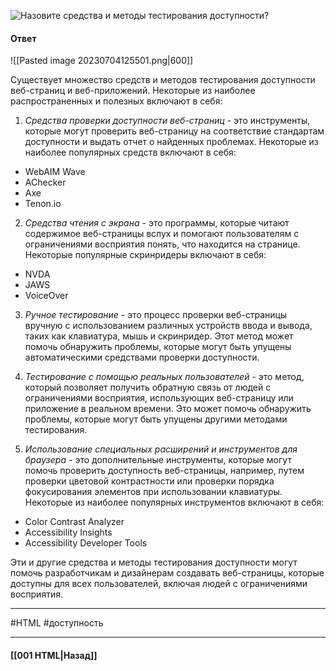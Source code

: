 ![Назовите средства и методы тестирования доступности?](https://youtu.be/t0sdlbA6yA8?t=125)


#### Ответ

![[Pasted image 20230704125501.png|600]]

Существует множество средств и методов тестирования доступности веб-страниц и веб-приложений. Некоторые из наиболее распространенных и полезных включают в себя:

1. *Средства проверки доступности веб-страниц* - это инструменты, которые могут проверить веб-страницу на соответствие стандартам доступности и выдать отчет о найденных проблемах. Некоторые из наиболее популярных средств включают в себя:

- WebAIM Wave
- AChecker
- Axe
- Tenon.io

2. *Средства чтения с экрана* - это программы, которые читают содержимое веб-страницы вслух и помогают пользователям с ограничениями восприятия понять, что находится на странице. Некоторые популярные скринридеры включают в себя:

- NVDA
- JAWS
- VoiceOver

3. *Ручное тестирование* - это процесс проверки веб-страницы вручную с использованием различных устройств ввода и вывода, таких как клавиатура, мышь и скринридер. Этот метод может помочь обнаружить проблемы, которые могут быть упущены автоматическими средствами проверки доступности.
    
4. *Тестирование с помощью реальных пользователей* - это метод, который позволяет получить обратную связь от людей с ограничениями восприятия, использующих веб-страницу или приложение в реальном времени. Это может помочь обнаружить проблемы, которые могут быть упущены другими методами тестирования.
    
5. *Использование специальных расширений и инструментов для браузера* - это дополнительные инструменты, которые могут помочь проверить доступность веб-страницы, например, путем проверки цветовой контрастности или проверки порядка фокусирования элементов при использовании клавиатуры. Некоторые из наиболее популярных инструментов включают в себя:
    
- Color Contrast Analyzer
- Accessibility Insights
- Accessibility Developer Tools

Эти и другие средства и методы тестирования доступности могут помочь разработчикам и дизайнерам создавать веб-страницы, которые доступны для всех пользователей, включая людей с ограничениями восприятия.

___
#HTML #доступность 

___

#### [[001 HTML|Назад]]